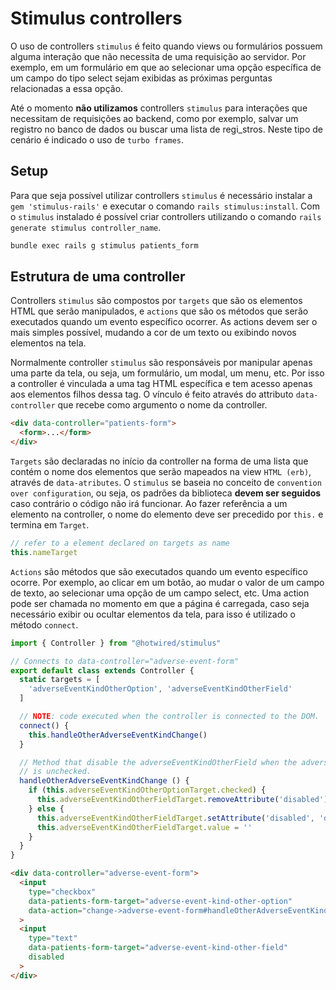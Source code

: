# Stimulus controllers

O uso de controllers `stimulus` é feito quando views ou formulários possuem alguma interação que não
necessita de uma requisição ao servidor. Por exemplo, em um formulário em que ao selecionar uma opção
específica de um campo do tipo select sejam exibidas as próximas perguntas relacionadas a essa opção.

Até o momento **não utilizamos** controllers `stimulus` para interações que necessitam de requisições
ao backend, como por exemplo, salvar um registro no banco de dados ou buscar uma lista de regi_stros.
Neste tipo de cenário é indicado o uso de `turbo frames`.

## Setup

Para que seja possível utilizar controllers `stimulus` é necessário instalar a `gem 'stimulus-rails'`
e executar o comando `rails stimulus:install`. Com o `stimulus` instalado é possível criar controllers
utilizando o comando `rails generate stimulus controller_name`.

```bash
bundle exec rails g stimulus patients_form
```

## Estrutura de uma controller

Controllers `stimulus` são compostos por `targets` que são os elementos HTML que serão manipulados,
e `actions` que são os métodos que serão executados quando um evento específico ocorrer. As actions
devem ser o mais simples possível, mudando a cor de um texto ou exibindo novos elementos na tela.

Normalmente controller `stimulus` são responsáveis por manipular apenas uma parte da tela, ou seja,
um formulário, um modal, um menu, etc. Por isso a controller é vinculada a uma tag HTML específica
e tem acesso apenas aos elementos filhos dessa tag. O vínculo é feito através do attributo
`data-controller` que recebe como argumento o nome da controller.

```html
<div data-controller="patients-form">
  <form>...</form>
</div>
```

`Targets` são declaradas no início da controller na forma de uma lista que contém o nome dos elementos
que serão mapeados na view `HTML (erb)`, através de `data-atributes`. O `stimulus` se baseia no
conceito de `convention over configuration`, ou seja, os padrões da biblioteca **devem ser seguidos**
caso contrário o código não irá funcionar. Ao fazer referência a um elemento na controller, o nome
do elemento deve ser precedido por `this.` e termina em `Target`.

```javascript
// refer to a element declared on targets as name
this.nameTarget
```

`Actions` são métodos que são executados quando um evento específico ocorre. Por exemplo, ao clicar
em um botão, ao mudar o valor de um campo de texto, ao selecionar uma opção de um campo select, etc.
Uma action pode ser chamada no momento em que a página é carregada, caso seja necessário exibir ou
ocultar elementos da tela, para isso é utilizado o método `connect`.

```javascript
import { Controller } from "@hotwired/stimulus"

// Connects to data-controller="adverse-event-form"
export default class extends Controller {
  static targets = [
    'adverseEventKindOtherOption', 'adverseEventKindOtherField'
  ]

  // NOTE: code executed when the controller is connected to the DOM.
  connect() {
    this.handleOtherAdverseEventKindChange()
  }

  // Method that disable the adverseEventKindOtherField when the adverseEventKindOtherOption
  // is unchecked.
  handleOtherAdverseEventKindChange () {
    if (this.adverseEventKindOtherOptionTarget.checked) {
      this.adverseEventKindOtherFieldTarget.removeAttribute('disabled')
    } else {
      this.adverseEventKindOtherFieldTarget.setAttribute('disabled', 'disabled')
      this.adverseEventKindOtherFieldTarget.value = ''
    }
  }
}
```
```html
<div data-controller="adverse-event-form">
  <input
    type="checkbox"
    data-patients-form-target="adverse-event-kind-other-option"
    data-action="change->adverse-event-form#handleOtherAdverseEventKindChange"
  >
  <input
    type="text"
    data-patients-form-target="adverse-event-kind-other-field"
    disabled
  >
</div>
```
